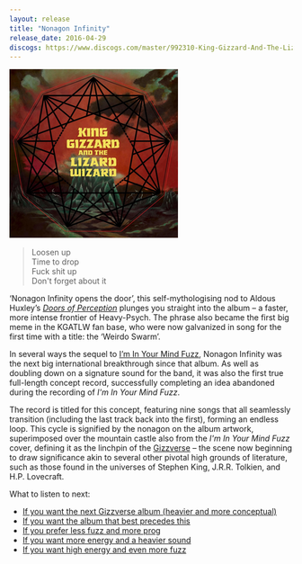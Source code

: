 ```yaml
---
layout: release
title: "Nonagon Infinity"
release_date: 2016-04-29
discogs: https://www.discogs.com/master/992310-King-Gizzard-And-The-Lizard-Wizard-Nonagon-Infinity
---
```


![album cover of Nonagon Infinity](./cover.png)

> Loosen up  
> Time to drop  
> Fuck shit up  
> Don't forget about it

‘Nonagon Infinity opens the door’, this self-mythologising nod to Aldous Huxley’s [_Doors of Perception_](https://en.wikipedia.org/wiki/The_Doors_of_Perception) plunges you straight into the album – a faster, more intense frontier of Heavy-Psych. The phrase also became the first big meme in the KGATLW fan base, who were now galvanized in song for the first time with a title: the ‘Weirdo Swarm’.

In several ways the sequel to [I’m In Your Mind Fuzz](../im-in-your-mind-fuzz), Nonagon Infinity was the next big international breakthrough since that album. As well as doubling down on a signature sound for the band, it was also the first true full-length concept record, successfully completing an idea abandoned during the recording of _I'm In Your Mind Fuzz_.

The record is titled for this concept, featuring nine songs that all seamlessly transition (including the last track back into the first), forming an endless loop. This cycle is signified by the nonagon on the album artwork, superimposed over the mountain castle also from the _I'm In Your Mind Fuzz_ cover, defining it as the linchpin of the [Gizzverse](https://kglw.net/blog/gizzverse/2023/01/02/compendium-vol-00.html) – the scene now beginning to draw significance akin to several other pivotal high grounds of literature, such as those found in the universes of Stephen King, J.R.R. Tolkien, and H.P. Lovecraft.

What to listen to next:

*   [If you want the next Gizzverse album (heavier and more conceptual)](../murder-of-the-universe)
*   [If you want the album that best precedes this](../im-in-your-mind-fuzz)
*   [If you prefer less fuzz and more prog](../polygondwanaland)
*   [If you want more energy and a heavier sound](../infest-the-rats-nest)
*   [If you want high energy and even more fuzz](../12-bar-bruise)
